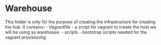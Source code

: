 # Warehouse
This folder is only for the purpose of creating the infrastructure for creating the hub. It contains:
    - Vagrantfile - a script for vagrant to create the host we will be using as warehouse.
    - scripts - bootstrap scripts needed for the vagrant provisioning